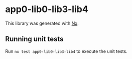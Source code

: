 # app0-lib0-lib3-lib4

This library was generated with [Nx](https://nx.dev).

## Running unit tests

Run `nx test app0-lib0-lib3-lib4` to execute the unit tests.
